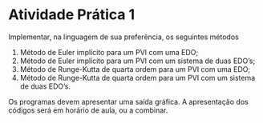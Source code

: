 # Atividade Prática 1

Implementar, na linguagem de sua preferência, os seguintes métodos

1) Método de Euler implícito para um PVI com uma EDO;
2) Método de Euler implícito para um PVI com um sistema de duas EDO’s;
3) Método de Runge-Kutta de quarta ordem para um PVI com uma EDO;
4) Método de Runge-Kutta de quarta ordem para um PVI com um sistema de duas EDO’s.

Os programas devem apresentar uma saída gráfica. A apresentação dos códigos será em horário de
aula, ou a combinar.